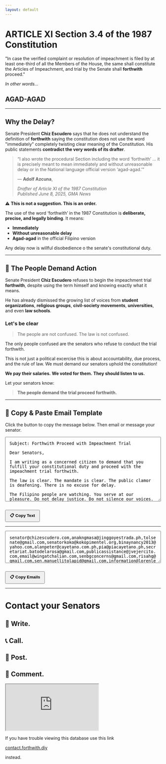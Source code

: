 ```yaml
---
layout: default
---
```



# ARTICLE XI Section 3.4 of the 1987 Constitution

"In case the verified complaint or resolution of impeachment is filed by at least one-third of all the Members of the House, the same shall constitute the Articles of Impeachment, and trial by the Senate shall **forthwith** proceed."

*In other words...*

## AGAD-AGAD

---

## Why the Delay?

Senate President **Chiz Escudero** says that he does not understand the definition of **forthwith** saying the constitution does not use the word "immediately" completely twisting clear meaning of the Constitution. His public statements **contradict the very words of its drafter**.

> “I also wrote the procedural Section including the word ‘forthwith’ … it is precisely meant to mean immediately and without unreasonable delay or in the National language official version ‘agad-agad.’”  
>
> — **Adolf Azcuna**, 
>
> *Drafter of Article XI of the 1987 Constitution*  
> *Published June 8, 2025, GMA News*

⚠️ **This is not a suggestion. This is an order.**

The use of the word ‘forthwith’ in the 1987 Constitution is **deliberate, precise, and legally binding**. It means:

- **Immediately**  
- **Without unreasonable delay**  
- **Agad-agad** in the official Filipino version


Any delay now is willful disobedience o the senate's constitutional duty. 

---


## 🚨 The People Demand Action

Senate President **Chiz Escudero** refuses to begin the impeachment trial **forthwith**, despite using the term himself and knowing exactly what it means. 

He has already dismissed the growing list of voices from **student organizations**, **religious groups**, **civil-society movements**, **universities**, and even **law schools**.

### Let's be clear

> The people are not confused. 
> The law is not confused. 

The only people confused are the senators who refuse to conduct the trial forthwith.

This is not just a political excercise this is about accountability, due process, and the rule of law. We must demand our senators uphold the constitution!

**We pay their salaries.**
**We voted for them.**
**They should listen to us.**

Let your senators know:  
> **The people demand the trial proceed forthwith.**

---

## 📝 Copy & Paste Email Template
Click the button to copy the message below. Then email or message your senator.

<textarea id="message" rows="12" style="width:100%; padding:1em; font-family:monospace;">
Subject: Forthwith Proceed with Impeachment Trial

Dear Senators,

I am writing as a concerned citizen to demand that you fulfill your constitutional duty and proceed with the impeachment trial forthwith. 

The law is clear. The mandate is clear. The public clamor is deafening. There is no excuse for delay.

The Filipino people are watching. You serve at our pleasure. Do not delay justice. Do not silence our voices.

Forthwith means immediately. agad-agad.

Sincerely,
[Your Name]
[Your City/Province]
</textarea>

<button onclick="copyMessage()" style="margin-top:1em; padding:0.5em 1em; font-weight:bold;">📋 Copy Text</button>

<script>
function copyMessage() {
  var copyText = document.getElementById("message");
  copyText.select();
  copyText.setSelectionRange(0, 99999); // For mobile devices
  document.execCommand("copy");
  alert("Message copied to clipboard!");
}
</script>

---

<textarea id="message" rows="5" style="width:100%; padding:1em; font-family:monospace;">
senator@chizescudero.com,anakngmasa@jinggoyestrada.ph,tolsenate@gmail.com,senatorkoko@kokopimentel.org,binaynancy2013@yahoo.com,alanpeter@cayetano.com.ph,pia@piacayetano.ph,secretariat.batodelarosa@gmail.com,publicassistance@jvejercito.com,email@wingatchalian.com,senbgconcerns@gmail.com,risahq@gmail.com,sen.manuellitolapid@gmail.com,information@lorenlegarda.com.ph,osimeemarcos@gmail.com,osrobinpadilla@gmail.com,gracepoe2013@gmail.com,sen@bongrevillajr.ph,info@raffytulfoinaction.com,senatorjoelvillanueva@yahoo.com,sencynthiavillar@gmail.com,senatormarkvillar@gmail.com,senmigzzubiri@gmail.com,sen.escudero@gmail.com,senatorjinggoyestrada@gmail.com,osbinay.publicassistance@gmail.com,media.batodelarosa@senate.gov.ph,senjve@jvejercito.com,loren@lorenlegarda.com.ph,senzubirilegis@gmail.com
</textarea>

<button onclick="copyMessage()" style="margin-top:1em; padding:0.5em 1em; font-weight:bold;">📋 Copy Emails</button>

<script>
function copyMessage() {
  var copyText = document.getElementById("message");
  copyText.select();
  copyText.setSelectionRange(0, 99999); // For mobile devices
  document.execCommand("copy");
  alert("Emails copied to clipboard!");
}
</script>

---

# Contact your Senators

## 📨 **Write.**  
## 📞 **Call.**  
## 📢 **Post.**  
## 💬 **Comment.**

<iframe src="https://docs.google.com/spreadsheets/d/e/2PACX-1vRWhyegRZCBSeGPxJqVZsFFr9N-ha7OGVncTyQF50YfzbBhUQJ1c_Q8nPv1lVaRF2MKR_CF7zqACx5k/pubhtml?widget=true&amp;headers=false"></iframe>

If you have trouble viewing this database use this link <p><a href="contact.forthwith.diy">contact.forthwith.diy</a></p> instead.